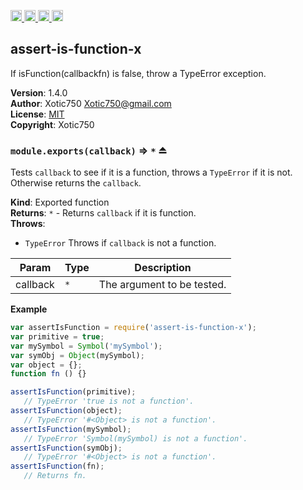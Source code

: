 <a href="https://travis-ci.org/Xotic750/assert-is-function-x"
   title="Travis status">
<img
   src="https://travis-ci.org/Xotic750/assert-is-function-x.svg?branch=master"
   alt="Travis status" height="18"/>
</a>
<a href="https://david-dm.org/Xotic750/assert-is-function-x"
   title="Dependency status">
<img src="https://david-dm.org/Xotic750/assert-is-function-x.svg"
   alt="Dependency status" height="18"/>
</a>
<a href="https://david-dm.org/Xotic750/assert-is-function-x#info=devDependencies"
   title="devDependency status">
<img src="https://david-dm.org/Xotic750/assert-is-function-x/dev-status.svg"
   alt="devDependency status" height="18"/>
</a>
<a href="https://badge.fury.io/js/assert-is-function-x" title="npm version">
<img src="https://badge.fury.io/js/assert-is-function-x.svg"
   alt="npm version" height="18"/>
</a>
<a name="module_assert-is-function-x"></a>

## assert-is-function-x
If isFunction(callbackfn) is false, throw a TypeError exception.

**Version**: 1.4.0  
**Author**: Xotic750 <Xotic750@gmail.com>  
**License**: [MIT](&lt;https://opensource.org/licenses/MIT&gt;)  
**Copyright**: Xotic750  
<a name="exp_module_assert-is-function-x--module.exports"></a>

### `module.exports(callback)` ⇒ <code>\*</code> ⏏
Tests `callback` to see if it is a function, throws a `TypeError` if it is
not. Otherwise returns the `callback`.

**Kind**: Exported function  
**Returns**: <code>\*</code> - Returns `callback` if it is function.  
**Throws**:

- <code>TypeError</code> Throws if `callback` is not a function.


| Param | Type | Description |
| --- | --- | --- |
| callback | <code>\*</code> | The argument to be tested. |

**Example**  
```js
var assertIsFunction = require('assert-is-function-x');
var primitive = true;
var mySymbol = Symbol('mySymbol');
var symObj = Object(mySymbol);
var object = {};
function fn () {}

assertIsFunction(primitive);
   // TypeError 'true is not a function'.
assertIsFunction(object);
   // TypeError '#<Object> is not a function'.
assertIsFunction(mySymbol);
   // TypeError 'Symbol(mySymbol) is not a function'.
assertIsFunction(symObj);
   // TypeError '#<Object> is not a function'.
assertIsFunction(fn);
   // Returns fn.
```
